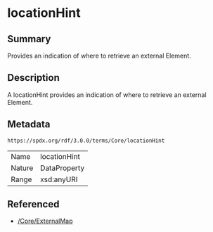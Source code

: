 <!-- Automatically generated by spec-parser v2.1.0 on 2024-06-17T10:36:57.838737+00:00 -->
<!-- SPDX-License-Identifier: Community-Spec-1.0 -->

# locationHint

## Summary

Provides an indication of where to retrieve an external Element.


## Description

A locationHint provides an indication of where to retrieve an external Element.


## Metadata

`https://spdx.org/rdf/3.0.0/terms/Core/locationHint`


| | |
|---|---|
| Name | locationHint |
| Nature | DataProperty |
| Range | xsd:anyURI |




## Referenced

- [/Core/ExternalMap](../../Core/Classes/ExternalMap.md)

